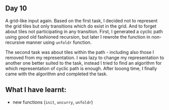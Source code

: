 ## Day 10

A grid-like input again. Based on the first task, I decided not to represent the grid tiles but only transitions which do exist in the grid. And to forget about tiles not participating in any transition. First, I generated a cyclic path using good old fashioned recursion, but later I rewrote the function in non-recursive manner using `unfoldr` function.

The second task was about tiles within the path - including also those I removed from my representation. I was lazy to change my representation to another one better suited to the task, instead I tried to find an algorithm for which representation of cyclic path is enough. After looong time, I finally came with the algorithm and completed the task. 

## What I have learnt:

- new functions (`init`, `uncurry`, `unfoldr`)
